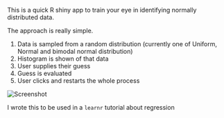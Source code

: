 This is a quick R shiny app to train your eye in identifying normally distributed data.

The approach is really simple. 
1. Data is sampled from a random distribution (currently one of Uniform, Normal and bimodal normal distribution)
2. Histogram is shown of that data
3. User supplies their guess
4. Guess is evaluated
5. User clicks and restarts the whole process

![Screenshot](https://github.com/luk-brue/normal-distribution-guesser/assets/110557319/22e670b0-fa97-4fc8-852e-6ae1b4e98eb0)

I wrote this to be used in a `learnr` tutorial about regression

